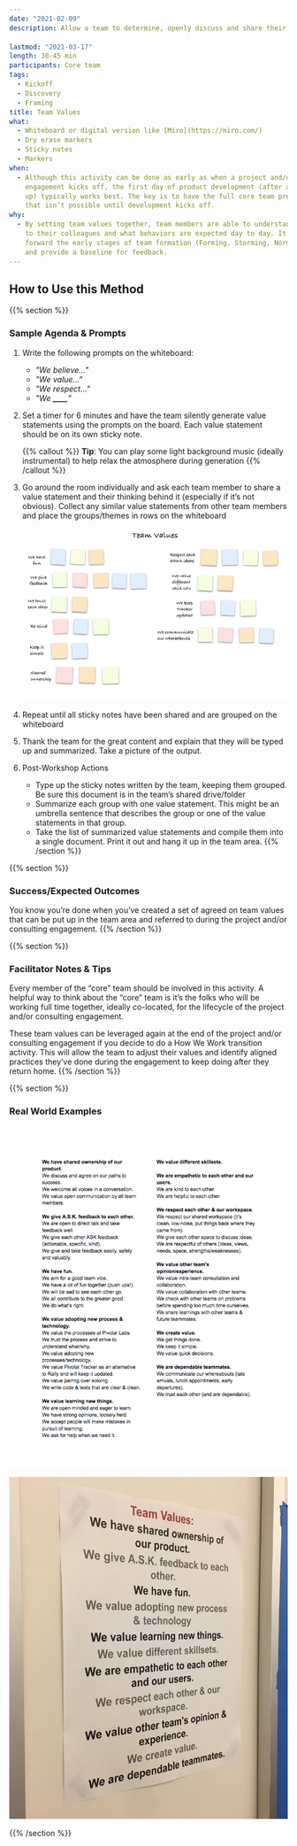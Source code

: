 ```yaml
---
date: "2021-02-09"
description: Allow a team to determine, openly discuss and share their team values

lastmod: "2021-03-17"
length: 30-45 min
participants: Core team
tags:
  - Kickoff
  - Discovery
  - Framing
title: Team Values
what:
  - Whiteboard or digital version like [Miro](https://miro.com/)
  - Dry erase markers
  - Sticky notes
  - Markers
when:
  - Although this activity can be done as early as when a project and/or consulting
    engagement kicks off, the first day of product development (after a D&F is wrapping
    up) typically works best. The key is to have the full core team present. Sometimes
    that isn’t possible until development kicks off.
why:
  - By setting team values together, team members are able to understand what is important
    to their colleagues and what behaviors are expected day to day. It can help fast
    forward the early stages of team formation (Forming, Storming, Norming, and Performing)
    and provide a baseline for feedback.
---
```


## How to Use this Method

{{% section %}}

### Sample Agenda & Prompts

1. Write the following prompts on the whiteboard:

   - _"We believe..."_
   - _"We value..."_
   - _"We respect..."_
   - _"We ****\_\_\_\_****"_

1. Set a timer for 6 minutes and have the team silently generate value statements using the prompts on the board. Each value statement should be on its own sticky note.

   {{% callout %}}
   **Tip**: You can play some light background music (ideally instrumental) to help relax the atmosphere during generation
   {{% /callout %}}

1. Go around the room individually and ask each team member to share a value statement and their thinking behind it (especially if it’s not obvious). Collect any similar value statements from other team members and place the groups/themes in rows on the whiteboard

   ![Illustration of team value sticky notes clustered into groups](images/step-3.png)

1. Repeat until all sticky notes have been shared and are grouped on the whiteboard

1. Thank the team for the great content and explain that they will be typed up and summarized. Take a picture of the output.

1. Post-Workshop Actions

   - Type up the sticky notes written by the team, keeping them grouped. Be sure this document is in the team’s shared drive/folder
   - Summarize each group with one value statement. This might be an umbrella sentence that describes the group or one of the value statements in that group.
   - Take the list of summarized value statements and compile them into a single document. Print it out and hang it up in the team area.
     {{% /section %}}

{{% section %}}

### Success/Expected Outcomes

You know you’re done when you’ve created a set of agreed on team values that can be put up in the team area and referred to during the project and/or consulting engagement.
{{% /section %}}

{{% section %}}

### Facilitator Notes & Tips

Every member of the “core” team should be involved in this activity. A helpful way to think about the “core” team is it’s the folks who will be working full time together, ideally co-located, for the lifecycle of the project and/or consulting engagement.

These team values can be leveraged again at the end of the project and/or consulting engagement if you decide to do a How We Work transition activity. This will allow the team to adjust their values and identify aligned practices they’ve done during the engagement to keep doing after they return home.
{{% /section %}}

{{% section %}}

### Real World Examples

![Typed up list of grouped team values with a summarized value statement for each group](images/example-1.png)

![Summarized value statements up on the wall in team project area](images/example-2.jpeg)

{{% /section %}}
